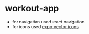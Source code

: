 # workout-app

- for navigation used react navigation
- for icons used [expo-vector icons](https://icons.expo.fyi/)
